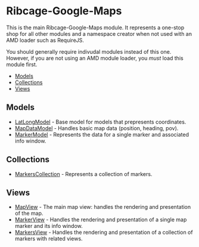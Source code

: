 # Ribcage-Google-Maps <a name="ribcage-google-maps"></a>

This is the main Ribcage-Google-Maps module. It represents a one-stop shop for
all other modules and a namespace creator when not used with an AMD loader such
as RequireJS.

You should generally require indivudal modules instead of this one. However, if
you are not using an AMD module loader, you _must_ load this module first.

 + [Models](#models)
 + [Collections](#collections)
 + [Views](#views)


## Models <a name="models"></a>

 + [LatLongModel](models/latlong.mkd) - Base model for models that
   prepresents coordinates.
 + [MapDataModel](models/map_data.mkd) - Handles basic map data
   (position, heading, pov).
 + [MarkerModel](models/marker.mkd) - Represents the data for a single
   marker and associated info window.


## Collections <a name="collections"></a>

 + [MarkersCollection](collections/markers.mkd) - Represents a
   collection of markers.


## Views <a name="views"></a>

 + [MapView](views/map.mkd) - The main map view: handles the rendering
   and presentation of the map.
 + [MarkerView](views/marker.mkd) - Handles the rendering and presentation
   of a single map marker and its info window.
 + [MarkersView](views/markers.mkd) - Handles the rendering and
   presentation of a collection of markers with related views.
